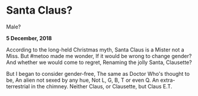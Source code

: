 # Santa Claus?

Male?

**5 December, 2018**

According to the long-held Christmas myth,
Santa Claus is a Mister not a Miss.
But #metoo made me wonder,
If it would be wrong to change gender?
And whether we would come to regret,
Renaming the jolly Santa, Clausette?

But I began to consider gender-free,
The same as Doctor Who's thought to be,
An alien not sexed by any hue,
Not L, G, B, T or even Q.
An extra-terrestrial in the chimney.
Neither Claus, or Clausette, but Claus E.T.
